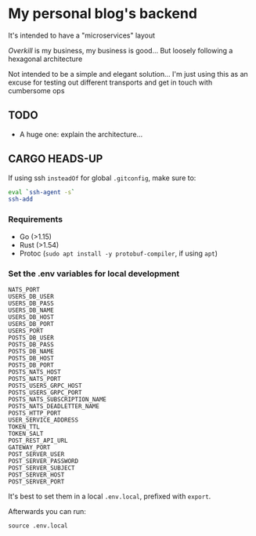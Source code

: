 # My personal blog's backend

It's intended to have a "microservices" layout

_Overkill_ is my business, my business is good... But loosely following a hexagonal architecture

Not intended to be a simple and elegant solution... I'm just using this as an excuse for testing out different transports and get in touch with cumbersome ops

## TODO

-  A huge one: explain the architecture...

## CARGO HEADS-UP

If using ssh `insteadOf` for global `.gitconfig`, make sure to:

```bash
eval `ssh-agent -s`
ssh-add
```

### Requirements

- Go (>1.15)
- Rust (>1.54)
- Protoc (`sudo apt install -y protobuf-compiler`, if using `apt`)

### Set the .env variables for local development

```
NATS_PORT
USERS_DB_USER
USERS_DB_PASS
USERS_DB_NAME
USERS_DB_HOST
USERS_DB_PORT
USERS_PORT
POSTS_DB_USER
POSTS_DB_PASS
POSTS_DB_NAME
POSTS_DB_HOST
POSTS_DB_PORT
POSTS_NATS_HOST
POSTS_NATS_PORT
POSTS_USERS_GRPC_HOST
POSTS_USERS_GRPC_PORT
POSTS_NATS_SUBSCRIPTION_NAME
POSTS_NATS_DEADLETTER_NAME
POSTS_HTTP_PORT
USER_SERVICE_ADDRESS
TOKEN_TTL
TOKEN_SALT
POST_REST_API_URL
GATEWAY_PORT
POST_SERVER_USER
POST_SERVER_PASSWORD
POST_SERVER_SUBJECT
POST_SERVER_HOST
POST_SERVER_PORT
```

It's best to set them in a local `.env.local`, prefixed with `export`.

Afterwards you can run:

```
source .env.local
```
